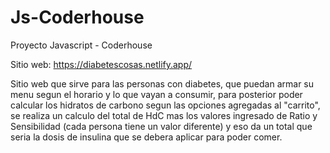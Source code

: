 # Js-Coderhouse

Proyecto Javascript - Coderhouse

Sitio web: https://diabetescosas.netlify.app/

Sitio web que sirve para las personas con diabetes, que puedan armar su menu segun el horario y lo que vayan a consumir, para posterior poder calcular
los hidratos de carbono segun las opciones agregadas al "carrito", se realiza un calculo del total de HdC mas los valores ingresado de Ratio y Sensibilidad
(cada persona tiene un valor diferente) y eso da un total que seria la dosis de insulina que se debera aplicar para poder comer.
